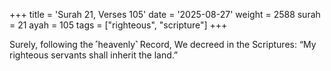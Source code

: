 +++
title = 'Surah 21, Verses 105'
date = '2025-08-27'
weight = 2588
surah = 21
ayah = 105
tags = ["righteous", "scripture"]
+++

Surely, following the ˹heavenly˺ Record, We decreed in the Scriptures: “My righteous servants shall inherit the land.”